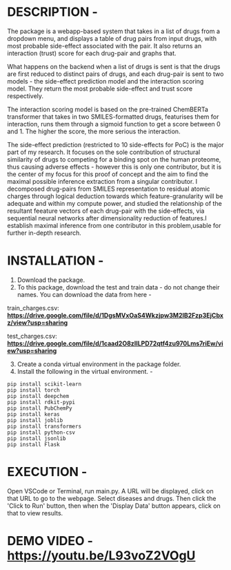 # DESCRIPTION - 

The package is a webapp-based system that takes in a list of drugs from a dropdown menu, and displays a table of drug pairs from input drugs, with most probable side-effect associated with the pair. It also returns an interaction (trust) score for each drug-pair and graphs that. 

What happens on the backend when a list of drugs is sent is that the drugs are first reduced to distinct pairs of drugs, and each drug-pair is sent to two models - the side-effect prediction model and the interaction scoring model. They return the most probable side-effect and trust score respectively. 

The interaction scoring model is based on the pre-trained ChemBERTa transformer that takes in two SMILES-formatted drugs, featurises them for interaction, runs them through a sigmoid function to get a score between 0 and 1. The higher the score, the more serious the interaction.

The side-effect prediction (restricted to 10 side-effects for PoC) is the major part of my research. It focuses on the sole contribution of structural similarity of drugs to competing for a binding spot on the human proteome, thus causing adverse effects - however this is only one contributor, but it is the center of my focus for this proof of concept and the aim to find the maximal possible inference extraction from a singular contributor. I decomposed drug-pairs from SMILES representation to residual atomic charges through logical deduction towards which feature-granularity will be adequate and within my compute power, and studied the relationship of the resultant feeature vectors of each drug-pair with the side-effects, via sequential neural networks after dimensionality reduction of features.I establish maximal inference from one contributor in this problem,usable for further in-depth research. 


# INSTALLATION - 

1. Download the package. 
2. To this package, download the test and train data - do not change their names. You can download the data from here - 

train_charges.csv: **https://drive.google.com/file/d/1DgsMVxOaS4Wkzjpw3M2lB2Fzp3EjCbxz/view?usp=sharing**

test_charges.csv: **https://drive.google.com/file/d/1caad2O8zIILPD72qtf4zu970Lms7riEw/view?usp=sharing**

3. Create a conda virtual environment in the package folder.
4. Install the following in the virtual environment. - 
  
  ```
  pip install scikit-learn
  pip install torch
  pip install deepchem
  pip install rdkit-pypi
  pip install PubChemPy
  pip install keras
  pip install joblib
  pip install transformers
  pip install python-csv
  pip install jsonlib
  pip install Flask
  ```


# EXECUTION - 

Open VSCode or Terminal, run main.py. A URL will be displayed, click on that URL to go to the webpage. Select diseases and drugs. Then click the 'Click to Run' button, then when the 'Display Data' button appears, click on that to view results. 


# DEMO VIDEO - **https://youtu.be/L93voZ2VOgU**
